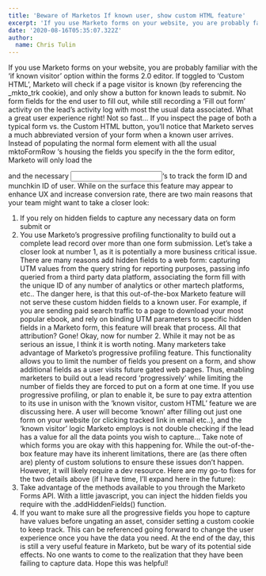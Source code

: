 ```yaml
---
title: 'Beware of Marketos If known user, show custom HTML feature'
excerpt: 'If you use Marketo forms on your website, you are probably familiar with the if known visitor option within the forms 2.0 editor.  However, this feature comes with some pitfalls'
date: '2020-08-16T05:35:07.322Z'
author:
  name: Chris Tulin
---
```


If you use Marketo forms on your website, you are probably familiar with the ‘if known visitor’ option within the forms 2.0 editor. If toggled to ‘Custom HTML’, Marketo will check if a page visitor is known (by referencing the _mkto_trk cookie), and only show a button for known leads to submit. No form fields for the end user to fill out, while still recording a ‘Fill out form’ activity on the lead’s activity log with most the usual data associated.
What a great user experience right!
Not so fast… If you inspect the page of both a typical form vs. the Custom HTML button, you’ll notice that Marketo serves a much abbreviated version of your form when a known user arrives. Instead of populating the normal form element with all the usual mktoFormRow ‘s housing the fields you specify in the the form editor, Marketo will only load the <form> and the necessary <input>‘s to track the form ID and munchkin ID of user. While on the surface this feature may appear to enhance UX and increase conversion rate, there are two main reasons that your team might want to take a closer look:
1. If you rely on hidden fields to capture any necessary data on form submit or
2. You use Marketo’s progressive profiling functionality to build out a complete lead record over more than one form submission.
Let’s take a closer look at number 1, as it is potentially a more business critical issue. There are many reasons add hidden fields to a web form: capturing UTM values from the query string for reporting purposes, passing info queried from a third party data platform, associating the form fill with the unique ID of any number of analytics or other martech platforms, etc.. The danger here, is that this out-of-the-box Marketo feature will not serve these custom hidden fields to a known user.
For example, if you are sending paid search traffic to a page to download your most popular ebook, and rely on binding UTM parameters to specific hidden fields in a Marketo form, this feature will break that process. All that attribution? Gone!
Okay, now for number 2. While it may not be as serious an issue, I think it is worth noting. Many marketers take advantage of Marketo’s progressive profiling feature. This functionality allows you to limit the number of fields you present on a form, and show additional fields as a user visits future gated web pages. Thus, enabling marketers to build out a lead record ‘progressively’ while limiting the number of fields they are forced to put on a form at one time.
If you use progressive profiling, or plan to enable it, be sure to pay extra attention to its use in unison with the ‘known visitor, custom HTML’ feature we are discussing here. A user will become ‘known’ after filling out just one form on your website (or clicking tracked link in email etc..), and the ‘known visitor’ logic Marketo employs is not double checking if the lead has a value for all the data points you wish to capture… Take note of which forms you are okay with this happening for.
While the out-of-the-box feature may have its inherent limitations, there are (as there often are) plenty of custom solutions to ensure these issues don’t happen. However, it will likely require a dev resource. Here are my go-to fixes for the two details above (if I have time, I’ll expand here in the future):
1.	Take advantage of the methods available to you through the Marketo Forms API. With a little javascript, you can inject the hidden fields you require with the .addHiddenFields() function.
2.	If you want to make sure all the progressive fields you hope to capture have values before ungating an asset, consider setting a custom cookie to keep track. This can be referenced going forward to change the user experience once you have the data you need.
At the end of the day, this is still a very useful feature in Marketo, but be wary of its potential side effects. No one wants to come to the realization that they have been failing to capture data.
Hope this was helpful!
